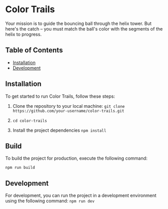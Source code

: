 # Color Trails

Your mission is to guide the bouncing ball through the helix tower. But here's the catch – you must match the ball's color with the segments of the helix to progress.

## Table of Contents

- [Installation](#installation)
- [Development](#usage)

## Installation

To get started to run Color Trails, follow these steps:

1. Clone the repository to your local machine: ```git clone https://github.com/your-username/color-trails.git```
2. ```cd color-trails```

3. Install the project dependencies
```npm install```


## Build

To build the project for production, execute the following command:

```npm run build```
## Development

For development, you can run the project in a development environment using the following command:
```npm run dev```

